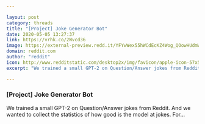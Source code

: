 ```yaml
---

layout: post
category: threads
title: "[Project] Joke Generator Bot"
date: 2020-05-05 13:27:37
link: https://vrhk.co/2Wvcd36
image: https://external-preview.redd.it/YFYwWex55hWCdEcKZ4Wog_QOowHUdmWCrZXYzwguKJ0.jpg?width=320&height=167.539267016&auto=webp&crop=320:167.539267016,smart&s=af868665d597e980788de22cd6de8d0b2cc566c6
domain: reddit.com
author: "reddit"
icon: http://www.redditstatic.com/desktop2x/img/favicon/apple-icon-57x57.png
excerpt: "We trained a small GPT-2 on Question/Answer jokes from Reddit. And we wanted to collect the statistics of how good is the model at jokes. For..."

---
```


### [Project] Joke Generator Bot

We trained a small GPT-2 on Question/Answer jokes from Reddit. And we wanted to collect the statistics of how good is the model at jokes. For...
